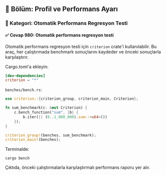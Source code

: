 ## 📘 Bölüm: Profil ve Performans Ayarı  
### 🔹 Kategori: Otomatik Performans Regresyon Testi  
#### ✅ Cevap 980: Otomatik performans regresyon testi

Otomatik performans regresyon testi için `criterion` crate'i kullanılabilir. Bu araç, her çalıştırmada benchmark sonuçlarını kaydeder ve önceki sonuçlarla karşılaştırır.

Cargo.toml'a ekleyin:
```toml
[dev-dependencies]
criterion = "*"
```

`benches/bench.rs`:
```rust
use criterion::{criterion_group, criterion_main, Criterion};

fn sum_benchmark(c: &mut Criterion) {
    c.bench_function("sum", |b| {
        b.iter(|| (0..1_000_000).sum::<u64>())
    });
}

criterion_group!(benches, sum_benchmark);
criterion_main!(benches);
```

Terminalde:
```
cargo bench
```
Çıktıda, önceki çalıştırmalarla karşılaştırmalı performans raporu yer alır.
